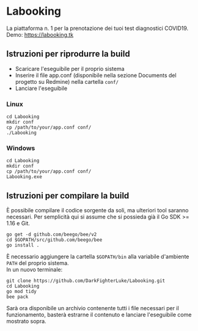 # Labooking
La piattaforma n. 1 per la prenotazione dei tuoi test diagnostici COVID19.<br>
Demo: https://labooking.tk

## Istruzioni per riprodurre la build
- Scaricare l'eseguibile per il proprio sistema
- Inserire il file app.conf (disponibile nella sezione Documents del progetto su Redmine) nella cartella `conf/`
- Lanciare l'eseguibile

### Linux
```
cd Labooking
mkdir conf
cp /path/to/your/app.conf conf/
./Labooking
```

### Windows
```
cd Labooking
mkdir conf
cp /path/to/your/app.conf conf/
Labooking.exe
```

## Istruzioni per compilare la build
È possibile compilare il codice sorgente da soli, ma ulteriori tool saranno necessari.
Per semplicità qui si assume che si possieda già il Go SDK >= 1.16 e Git.

```
go get -d github.com/beego/bee/v2
cd $GOPATH/src/github.com/beego/bee
go install .
```
È necessario aggiungere la cartella `$GOPATH/bin` alla variabile d'ambiente `PATH` del proprio sistema.<br>
In un nuovo terminale:

```
git clone https://github.com/DarkFighterLuke/Labooking.git
cd Labooking
go mod tidy
bee pack
```
Sarà ora disponibile un archivio contenente tutti i file necessari per il funzionamento, basterà estrarne il contenuto e lanciare l'eseguibile come mostrato sopra.
